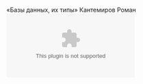 «Базы данных, их типы» Кантемиров Роман
![alt text](https://github.com/kantemirovrs/database/blob/branch/main.doc)

